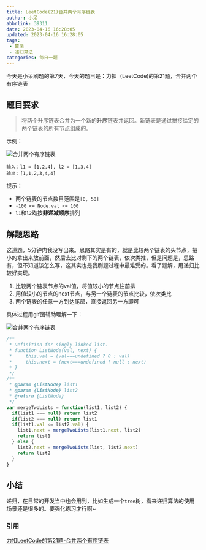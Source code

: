 ```yaml
---
title: LeetCode(21)合并两个有序链表
author: 小呆
abbrlink: 39311
date: 2023-04-16 16:28:05
updated: 2023-04-16 16:28:05
tags:
 - 算法
 - 递归算法
categories: 每日一题
---
```


今天是小呆刷题的第7天，今天的题目是：力扣（LeetCode)的第21题，合并两个有序链表

## 题目要求

> 将两个升序链表合并为一个新的**升序**链表并返回。新链表是通过拼接给定的两个链表的所有节点组成的。

<!--more-->

示例：

![合并两个有序链表](//img.xdxmblog.cn/images/image-20230417163218173.png)

```
输入：l1 = [1,2,4], l2 = [1,3,4]
输出：[1,1,2,3,4,4]
```

提示：

- 两个链表的节点数目范围是`[0, 50]`
- `-100 <= Node.val <= 100`
- `l1`和`l2`均按**非递减顺序**排列

## 解题思路

这道题，5分钟内我没写出来。思路其实是有的，就是比较两个链表的头节点，把小的拿出来放前面，然后去比对剩下的两个链表，依次类推，但是问题是，思路有，但不知道该怎么写，这其实也是我刷题过程中最难受的。看了题解，用递归比较好实现。

1. 比较两个链表节点的val值，将值较小的节点往前排
2. 用值较小的节点的next节点，与另一个链表的节点比较，依次类比
3. 两个链表的任意一方到达尾部，直接返回另一方即可

具体过程用gif图辅助理解一下：

![合并两个有序链表](//img.xdxmblog.cn/images/image-202304160001.gif)

```javascript
/**
 * Definition for singly-linked list.
 * function ListNode(val, next) {
 *     this.val = (val===undefined ? 0 : val)
 *     this.next = (next===undefined ? null : next)
 * }
 */
/**
 * @param {ListNode} list1
 * @param {ListNode} list2
 * @return {ListNode}
 */
var mergeTwoLists = function(list1, list2) {
  if(list1 === null) return list2
  if(list2 === null) return list1
  if(list1.val <= list2.val) {
    list1.next = mergeTwoLists(list1.next, list2)
    return list1
  } else {
    list2.next = mergeTwoLists(list, list2.next)
    return list2
  }
}
```

## 小结

递归，在日常的开发当中也会用到，比如生成一个`tree`树，看来递归算法的使用场景还是很多的。要强化练习才行啊~

### 引用

[力扣LeetCode的第21题-合并两个有序链表](https://leetcode.cn/problems/merge-two-sorted-lists/)

